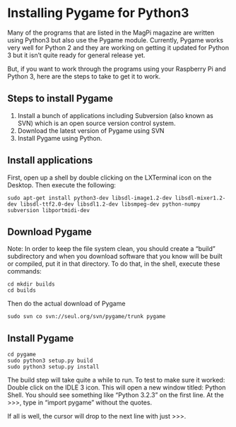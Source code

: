 # Installing Pygame for Python3 #

Many of the programs that are listed in the MagPi magazine are written using Python3 but also use the Pygame module.
Currently, Pygame works very well for Python 2 and they are working on getting it updated for Python 3 but it isn’t quite ready for general release yet.

But, if you want to work through the programs using your Raspberry Pi and Python 3, here are the steps to take to get it to work.

## Steps to install Pygame ##
  1. Install a bunch of applications including Subversion (also known as SVN) which is an open source version control system.
  1. Download the latest version of Pygame using SVN
  1. Install Pygame using Python.

## Install applications ##
First, open up a shell by double clicking on the LXTerminal icon on the Desktop. Then execute the following:
```
sudo apt-get install python3-dev libsdl-image1.2-dev libsdl-mixer1.2-dev libsdl-ttf2.0-dev libsdl1.2-dev libsmpeg-dev python-numpy subversion libportmidi-dev 
```

## Download Pygame ##
Note: In order to keep the file system clean, you should create a “build” subdirectory and when you download software that you know will be built or compiled, put it in that directory. To do that, in the shell, execute these commands:

```
cd mkdir builds
cd builds
```

Then do the actual download of Pygame
```
sudo svn co svn://seul.org/svn/pygame/trunk pygame
```

## Install Pygame ##
```
cd pygame
sudo python3 setup.py build 
sudo python3 setup.py install
```


The build step will take quite a while to run.
To test to make sure it worked: Double click on the IDLE 3 icon. This will open a new window titled: Python Shell. You should see something like “Python 3.2.3” on the first line.
At the >>>, type in “import pygame” without the quotes.

If all is well, the cursor will drop to the next line with just >>>.